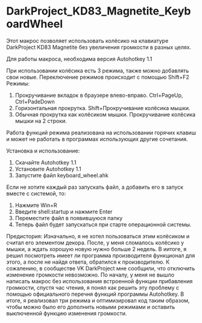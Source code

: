 # DarkProject_KD83_Magnetite_KeyboardWheel
Этот макрос позволяет использовать колёсико на клавиатуре DarkProject KD83 Magnetite без увеличения громкости в разных целях.

Для работы макроса, необходима версия Autohotkey 1.1

При использовании колёсика есть 3 режима, также можно добавлять свои новые.
Переключение режимов происходит с помощью Shift+F2
Режимы:
 1) Прокручивание вкладок в браузере влево-вправо.
Ctrl+PageUp, Ctrl+PadeDown
 2) Горизонтальная прокрутка.
Shift+Прокручивание колёсика мышки.
 3) Обычная прокрутка как колёсиком мышки.
Прокручивание колёсика мышки на 2 строки.

Работа функций режима реализована на использовании горячих клавиш и может не работать в программах использующих другие сочетания.

Установка и использование:
1) Скачайте Autohotkey 1.1
2) Установите Autohotkey 1.1
3) Запустите файл keyboard_wheel.ahk

Если не хотите каждый раз запускать файл, а добавить его в запуск вместе с системой, то:
1) Нажмите Win+R
2) Введите shell:startup и нажмите Enter
3) Переместите файл в появившуюся папку
4) Теперь файл будет запускаться при старте операционной системы.


Предистория:
Изначально, я не хотел пользоваться этим колёсиком и считал его элементом декора.
После, у меня сломалось колёсико у мышки, а ждать хорошую новую нужно больше 2 недель.
В иитоге, я решил посмотреть имеет ли программа производителя функционал для этого, а после не найдя ответа, 
обратился к производителю. 
К сожалению, в сообществе VK DarkProject мне сообщили, что отключить изменение громкости невозможно.
По началу, у меня не вышло написать макрос без использования встроенной функции прибавления громкости, спустя час чтения,
я понял как решить эту проблему с помощью официального перечня функций программы Autohotkey.
В итоге, я реализовал три режима и оптимизировал код таким образом, 
чтобы можно было его дополнить новыми режимами и оставить выключенной функцию изменения громкости.

